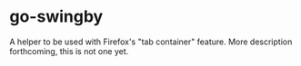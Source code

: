 # go-swingby

A helper to be used with Firefox's "tab container" feature. More description forthcoming, this is not one yet.
